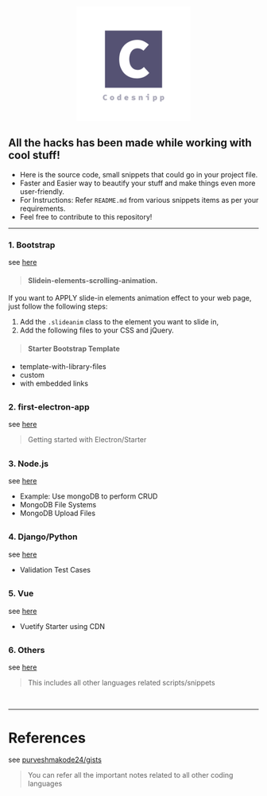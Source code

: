<p align="center" ><a href="https://github.com/purveshmakode24/snippets" target="_blank" rel="noopener noreferrer"><img width="230" src="assets/logo/codesnipp-logo.png" alt="system monitor logo"></a></p>
<h2>All the hacks has been made while working with cool stuff!</h2>

- Here is the source code, small snippets that could go in your project file.
- Faster and Easier way to beautify your stuff and make things even more user-friendly.
- For Instructions: Refer `README.md` from various snippets items as per your requirements. 
- Feel free to contribute to this repository!
-----------------------------------------------------

### 1. Bootstrap
see [here](https://github.com/purveshmakode24/Codesnipp/tree/master/1.%20Bootstrap)

> #### Slidein-elements-scrolling-animation.

If you want to APPLY slide-in elements animation effect to your web page, just follow the following steps:

1. Add the `.slideanim` class to the element you want to slide in, 
2. Add the following files to your CSS and jQuery. 

> #### Starter Bootstrap Template

* template-with-library-files
* custom
* with embedded links
<h2></h2>

### 2. first-electron-app
see [here](https://github.com/purveshmakode24/Codesnipp/tree/master/2.%20first-electron-app)
> Getting started with Electron/Starter 
<h2></h2>

### 3. Node.js
see [here](https://github.com/purveshmakode24/Codesnipp/tree/master/3.%20Node.js)

* Example: Use mongoDB to perform CRUD
* MongoDB File Systems
* MongoDB Upload Files 
<h2></h2>

### 4. Django/Python
see [here](https://github.com/purveshmakode24/Codesnipp/tree/master/4.%20Django)

* Validation Test Cases
<h2></h2>

### 5. Vue
see [here](https://github.com/purveshmakode24/Codesnipp/tree/developing/5.%20Vue)

* Vuetify Starter using CDN
<h2></h2>

### 6. Others
see [here](https://github.com/purveshmakode24/Codesnipp/tree/master/6.%20Others)
> This includes all other languages related scripts/snippets

<br>

--------------------------------------
<h1>References</h1>

see [purveshmakode24/gists](https://gist.github.com/purveshmakode24)
> You can refer all the important notes related to all other coding languages
